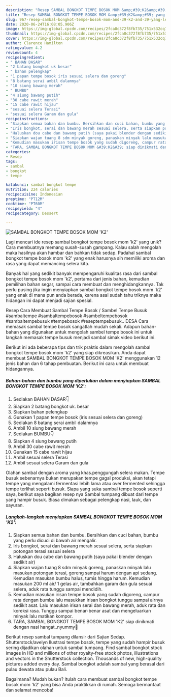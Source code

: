 ```yaml
---
description: "Resep SAMBAL BONGKOT TEMPE BOSOK MOM &amp;#39;K2&amp;#39; yang Lezat"
title: "Resep SAMBAL BONGKOT TEMPE BOSOK MOM &amp;#39;K2&amp;#39; yang Lezat"
slug: 967-resep-sambal-bongkot-tempe-bosok-mom-and-39-k2-and-39-yang-lezat
date: 2020-06-24T16:08:05.906Z
image: https://img-global.cpcdn.com/recipes/2fca8c372f8fb735/751x532cq70/sambal-bongkot-tempe-bosok-mom-k2-foto-resep-utama.jpg
thumbnail: https://img-global.cpcdn.com/recipes/2fca8c372f8fb735/751x532cq70/sambal-bongkot-tempe-bosok-mom-k2-foto-resep-utama.jpg
cover: https://img-global.cpcdn.com/recipes/2fca8c372f8fb735/751x532cq70/sambal-bongkot-tempe-bosok-mom-k2-foto-resep-utama.jpg
author: Clarence Hamilton
ratingvalue: 4.2
reviewcount: 4
recipeingredient:
- " BAHAN DASAR"
- "2 batang bongkot uk besar"
- " bahan pelengkap"
- "1 papan tempe bosok iris sesuai selera dan goreng"
- "8 batang serai ambil dalamnya"
- "10 siung bawang merah"
- " BUMBU"
- "4 siung bawang putih"
- "30 cabe rawit merah"
- "15 cabe rawit hijau"
- "sesuai selera Terasi"
- "sesuai selera Garam dan gula"
recipeinstructions:
- "Siapkan semua bahan dan bumbu. Bersihkan dan cuci bahan, bumbu yang perlu dicuci di bawah air mengalir."
- "Iris bongkot, serai dan bawang merah sesuai selera, serta siapkan potongan terasi sesuai selera"
- "Haluskan dou cabe dan bawang putih (saya pakai blender dengan sedikit air)"
- "Siapkan wajan tuang 8 sdm minyak goreng, panaskan minyak lalu masukan potongan terasi, goreng sampai harum dengan api sedang. Kemudian masukan bumbu halus, tumis hingga harum. Kemudian masukan 200 ml air/ 1 gelas air, tambahkan garam dan gula sesuai selera, aduk rata tunggu sampai mendidih."
- "Kemudian masukan irisan tempe bosok yang sudah digoreng, campur rata dengan bumbu lalu masukkan irisan bongkot tunggu sampai airnya sedikit asat. Lalu masukan irisan serai dan bawang merah, aduk rata dan koreksi rasa. Tunggu sampai benar-benar asat dan mengeluarkan minyak lalu matikan kompor."
- "TARA, SAMBAL BONGKOT TEMPE BOSOK MOM &#39;K2&#39; siap dinikmati dengan nasi hangat..nyummy🤤"
categories:
- Resep
tags:
- sambal
- bongkot
- tempe

katakunci: sambal bongkot tempe 
nutrition: 224 calories
recipecuisine: Indonesian
preptime: "PT12M"
cooktime: "PT60M"
recipeyield: "4"
recipecategory: Dessert

---
```



![SAMBAL BONGKOT TEMPE BOSOK MOM &#39;K2&#39;](https://img-global.cpcdn.com/recipes/2fca8c372f8fb735/751x532cq70/sambal-bongkot-tempe-bosok-mom-k2-foto-resep-utama.jpg)

Lagi mencari ide resep sambal bongkot tempe bosok mom &#39;k2&#39; yang unik? Cara membuatnya memang susah-susah gampang. Kalau salah mengolah maka hasilnya akan hambar dan bahkan tidak sedap. Padahal sambal bongkot tempe bosok mom &#39;k2&#39; yang enak harusnya sih memiliki aroma dan rasa yang dapat memancing selera kita.

Banyak hal yang sedikit banyak mempengaruhi kualitas rasa dari sambal bongkot tempe bosok mom &#39;k2&#39;, pertama dari jenis bahan, kemudian pemilihan bahan segar, sampai cara membuat dan menghidangkannya. Tak perlu pusing jika ingin menyiapkan sambal bongkot tempe bosok mom &#39;k2&#39; yang enak di mana pun anda berada, karena asal sudah tahu triknya maka hidangan ini dapat menjadi sajian spesial.

Resep Cara Membuat Sambal Tempe Bosok / Sambel Tempe Busuk #sambaltempe #sambaltempebosok #sambeltempebosok #sambaltempebusuk #tempebosok #reseptempebusuk.. DESA Cara memasak sambal tempe bosok sangatlah mudah sekali. Adapun bahan-bahan yang digunakan untuk mengolah sambel tempe bosok ini untuk langkah memasak tempe busuk menjadi sambal simak video berikut ini.


Berikut ini ada beberapa tips dan trik praktis dalam mengolah sambal bongkot tempe bosok mom &#39;k2&#39; yang siap dikreasikan. Anda dapat membuat SAMBAL BONGKOT TEMPE BOSOK MOM &#39;K2&#39; menggunakan 12 jenis bahan dan 6 tahap pembuatan. Berikut ini cara untuk membuat hidangannya.

<!--inarticleads1-->

##### Bahan-bahan dan bumbu yang diperlukan dalam menyiapkan SAMBAL BONGKOT TEMPE BOSOK MOM &#39;K2&#39;:

1. Sediakan  BAHAN DASAR👇
1. Siapkan 2 batang bongkot uk. besar
1. Siapkan  bahan pelengkap
1. Gunakan 1 papan tempe bosok (iris sesuai selera dan goreng)
1. Sediakan 8 batang serai ambil dalamnya
1. Ambil 10 siung bawang merah
1. Sediakan  BUMBU👇
1. Siapkan 4 siung bawang putih
1. Ambil 30 cabe rawit merah
1. Gunakan 15 cabe rawit hijau
1. Ambil sesuai selera Terasi
1. Ambil sesuai selera Garam dan gula


Olahan sambal dengan aroma yang khas.penggungah selera makan. Tempe busuk sebenarnya bukan merupakan tempe gagal produksi, akan tetapi tempe yang mengalami fermentasi lebih lama atau over fermented sehingga tempe terlihat seperti busuk. Siapa yang suka sambal tempe bosok seperti saya, berikut saya bagikan resep nya  Sambal tumpang dibuat dari tempe yang hampir busuk. Biasa dimakan sebagai pelengkap nasi, lauk, dan sayuran. 

<!--inarticleads2-->

##### Langkah-langkah menyiapkan SAMBAL BONGKOT TEMPE BOSOK MOM &#39;K2&#39;:

1. Siapkan semua bahan dan bumbu. Bersihkan dan cuci bahan, bumbu yang perlu dicuci di bawah air mengalir.
1. Iris bongkot, serai dan bawang merah sesuai selera, serta siapkan potongan terasi sesuai selera
1. Haluskan dou cabe dan bawang putih (saya pakai blender dengan sedikit air)
1. Siapkan wajan tuang 8 sdm minyak goreng, panaskan minyak lalu masukan potongan terasi, goreng sampai harum dengan api sedang. Kemudian masukan bumbu halus, tumis hingga harum. Kemudian masukan 200 ml air/ 1 gelas air, tambahkan garam dan gula sesuai selera, aduk rata tunggu sampai mendidih.
1. Kemudian masukan irisan tempe bosok yang sudah digoreng, campur rata dengan bumbu lalu masukkan irisan bongkot tunggu sampai airnya sedikit asat. Lalu masukan irisan serai dan bawang merah, aduk rata dan koreksi rasa. Tunggu sampai benar-benar asat dan mengeluarkan minyak lalu matikan kompor.
1. TARA, SAMBAL BONGKOT TEMPE BOSOK MOM &#39;K2&#39; siap dinikmati dengan nasi hangat..nyummy🤤


Berikut resep sambal tumpang dilansir dari Sajian Sedap. Shutterstock/avelyn Ilustrasi tempe bosok, tempe yang sudah hampir busuk sering dijadikan olahan untuk sambal tumpang. Find sambal bongkot stock images in HD and millions of other royalty-free stock photos, illustrations and vectors in the Shutterstock collection. Thousands of new, high-quality pictures added every day. Sambal bongkot adalah sambal yang berasal dari pulau dewata atau pulau Bali. 

Bagaimana? Mudah bukan? Itulah cara membuat sambal bongkot tempe bosok mom &#39;k2&#39; yang bisa Anda praktikkan di rumah. Semoga bermanfaat dan selamat mencoba!
